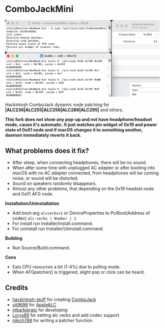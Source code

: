 # ComboJackMini

![screen](./Demonstration.png)

Hackintosh ComboJack dynamic node patching for **|ALC236|ALC255|ALC256|ALC289|ALC295|** and others.

**This fork does not show any pop-up and not have headphone/headset mode, cause it's automatic. It just watches pin widget of 0x19 and power state of 0x01 node and if macOS changes it to something another, daemon immediately reverts it back.**

## What problems does it fix?

- After sleep, when connecting headphones, there will be no sound.
- When after some time with unplugged AC adapter or after booting into macOS with no AC adapter connected, from headphones will be coming noise, or sound will be distorted.
- Sound on speakers randomly disappears.
- Almost any other problems, that depending on the 0x19 headset node and 0x01 AFG node.

 **Installation/Uninstallation**

-  Add boot-arg `alcverbs=1` or DeviceProperties to PciRoot(Address of codec) `alc-verbs | Number | 1`
-  For install run Installer/Install.command.
-  For uninstall run Installer/Uninstall.command.

 **Building**

- Run Source/Build.command.

 **Cons**

- Eats CPU resources a bit (1-4%) due to polling mode.
- When AFGpatcher() is triggered, slight pop or click can be heard.

Credits
-----

- [hackintosh-stuff](https://github.com/hackintosh-stuff) for creating [ComboJack](https://github.com/hackintosh-stuff/ComboJack)
- [vit9696](https://github.com/vit9696) for [AppleALC](https://github.com/acidanthera/AppleALC)
- [mbarbierato](https://github.com/mbarbierato) for developing
- [Lorys89](https://github.com/Lorys89) for setting alc verbs and add codec support
- [nikich768](https://github.com/nikich768) for writing a patcher function
